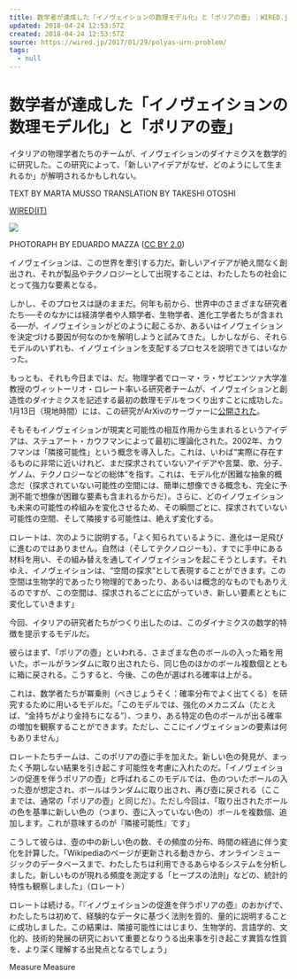 ```yaml
---
title: 数学者が達成した「イノヴェイションの数理モデル化」と「ポリアの壺」｜WIRED.jp
updated: 2018-04-24 12:53:57Z
created: 2018-04-24 12:53:57Z
source: https://wired.jp/2017/01/29/polyas-urn-problem/
tags:
  - null
---
```


# 数学者が達成した「イノヴェイションの数理モデル化」と「ポリアの壺」

イタリアの物理学者たちのチームが、イノヴェイションのダイナミクスを数学的に研究した。この研究によって、「新しいアイデアがなぜ、どのようにして生まれるか」が解明されるかもしれない。

TEXT BY MARTA MUSSO
TRANSLATION BY TAKESHI OTOSHI

[WIRED(IT)](http://www.wired.it/scienza/lab/2017/01/17/matematica-innovazione/)

![](../_resources/c0e08da2de8e034af11fafb4ab6a9a55.jpg)

PHOTORAPH BY EDUARDO MAZZA ([CC BY 2.0](https://creativecommons.org/licenses/by/2.0/))

イノヴェイションは、この世界を牽引する力だ。新しいアイデアが絶え間なく創出され、それが製品やテクノロジーとして出現することは、わたしたちの社会にとって強力な要素となる。

しかし、そのプロセスは謎のままだ。何年も前から、世界中のさまざまな研究者たち──そのなかには経済学者や人類学者、生物学者、進化工学者たちが含まれる──が、イノヴェイションがどのように起こるか、あるいはイノヴェイションを決定づける要因が何なのかを解明しようと試みてきた。しかしながら、それらモデルのいずれも、イノヴェイションを支配するプロセスを説明できてはいなかった。

もっとも、それも今日までは、だ。物理学者でローマ・ラ・サピエンツァ大学准教授のヴィットーリオ・ロレート率いる研究者チームが、イノヴェイションと創造性のダイナミクスを記述する最初の数理モデルをつくり出すことに成功した。1月13日（現地時間）には、この研究がArXivのサーヴァーに[公開された](https://arxiv.org/abs/1701.00994)。

そもそもイノヴェイションが現実と可能性の相互作用から生まれるというアイデアは、ステュアート・カウフマンによって最初に理論化された。2002年、カウフマンは「隣接可能性」という概念を導入した。これは、いわば“実際に存在するものに非常に近いけれど、まだ探求されていないアイデアや言葉、歌、分子、ゲノム、テクノロジーなどの総体”を指す。これは、モデル化が困難な抽象的概念だ（探求されていない可能性の空間には、簡単に想像できる概念も、完全に予測不能で想像が困難な要素も含まれるからだ）。さらに、どのイノヴェイションも未来の可能性の枠組みを変化させるため、その瞬間ごとに、探求されていない可能性の空間、そして隣接する可能性は、絶えず変化する。

ロレートは、次のように説明する。「よく知られているように、進化は一足飛びに進むのではありません。自然は（そしてテクノロジーも）、すでに手中にある材料を用い、その組み替えを通してイノヴェイションを起こそうとします。それゆえ、イノヴェイションは、“空間の探求”として表現することができます。この空間は生物学的であったり物理的であったり、あるいは概念的なものでもありえるのですが、この空間は、探求されるごとに広がっていき、新しい要素とともに変化していきます」

今回、イタリアの研究者たちがつくり出したのは、このダイナミクスの数学的特徴を提示するモデルだ。

彼らはまず、「ポリアの壺」といわれる、さまざまな色のボールの入った箱を用いた。ボールがランダムに取り出されたら、同じ色のほかのボール複数個とともに箱に戻される。こうすると、今後、この色が選ばれる確率は上がる。

これは、数学者たちが冪乗則（べきじょうそく：確率分布でよく出てくる）を研究するために用いるモデルだ。「このモデルでは、強化のメカニズム（たとえば、“金持ちがより金持ちになる”）、つまり、ある特定の色のボールが出る確率の増加を観察することができます。ただし、ここにイノヴェイションの要素は何もありません」

ロレートたちチームは、このポリアの壺に手を加えた。新しい色の発見が、まったく予期しない結果を引き起こす可能性を考慮に入れたのだ。「イノヴェイションの促進を伴うポリアの壺」と呼ばれるこのモデルでは、色のついたボールの入った壺が想定され、ボールはランダムに取り出され、再び壺に戻される（ここまでは、通常の「ポリアの壺」と同じだ）。ただし今回は、「取り出されたボールの色を基準に新しい色の（つまり、壺に入っていない色の）ボールを複数個、追加します。これが意味するのが『隣接可能性』です」

こうして彼らは、壺の中の新しい色の数、その頻度の分布、時間の経過に伴う変化を計算した。「Wikipediaのページが更新される動きから、オンラインミュージックのデータベースまで、わたしたちは利用できるあらゆるシステムを分析しました。新しいものが現れる頻度を測定する「ヒープスの法則」などの、統計的特性も観察しました」（ロレート）

ロレートは続ける。「『イノヴェイションの促進を伴うポリアの壺』のおかげで、わたしたちは初めて、経験的なデータに基づく法則を質的、量的に説明することに成功しました。この結果は、隣接可能性にはじまり、生物学的、言語学的、文化的、技術的発展の研究において重要となりうる出来事を引き起こす異質な性質を、より深く理解する出発点となるでしょう」

Measure
Measure